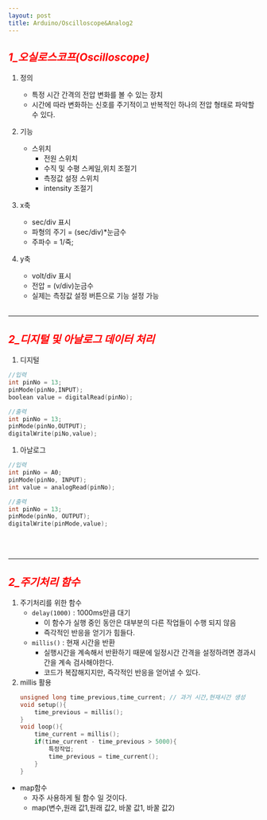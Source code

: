 ```yaml
---
layout: post
title: Arduino/Oscilloscope&Analog2
---
```

## **_<span style="color:red"> 1_오실로스코프(Oscilloscope) </span>_**
1. 정의
    - 특정 시간 간격의 전압 변화를 볼 수 있는 장치
    - 시간에 따라 변화하는 신호를 주기적이고 반복적인 하나의 전압 형태로 파악할 수 있다.

1. 기능
    - 스위치
        - 전원 스위치
        - 수직 및 수평 스케일,위치 조절기
        - 측정값 설정 스위치
        - intensity 조절기

1. x축
    - sec/div 표시
    - 파형의 주기 = (sec/div)*눈금수
    - 주파수 = 1/죽;

1. y축
    - volt/div 표시
    - 전압 = (v/div)눈금수
    - 실제는 측정값 설정 버튼으로 기능 설정 가능<br/><br/>

---
## **_<span style="color:red"> 2_디지털 및 아날로그 데이터 처리 </span>_**
1. 디지털 
```c
//입력
int pinNo = 13;
pinMode(pinNo,INPUT);
boolean value = digitalRead(pinNo);
```
```c
//출력
int pinNo = 13;
pinMode(pinNo,OUTPUT);
digitalWrite(piNo,value);
```

1. 아날로그
```c
//입력
int pinNo = A0;
pinMode(pinNo, INPUT);
int value = analogRead(pinNo);
```
```c
//출력
int pinNo = 13;
pinMode(pinNo, OUTPUT);
digitalWrite(pinMode,value);
```
<br/><br/>

---
## **_<span style="color:red"> 2_주기처리 함수 </span>_**
1. 주기처리를 위한 함수
    - ```delay(1000)``` : 1000ms만큼 대기
        - 이 함수가 실행 중인 동안은 대부분의 다른 작업들이 수행 되지 않음
        - 즉각적인 반응을 얻기가 힘들다.
    - ```millis()``` : 현재 시간을 반환
        - 실행시간을 계속해서 반환하기 때문에 일정시간 간격을 설정하려면 경과시간을 계속 검사해야한다.
        - 코드가 복잡해지지만, 즉각적인 반응을 얻어낼 수 있다.
1. millis 활용
    ```c
    unsigned long time_previous,time_current; // 과거 시간,현재시간 생성
    void setup(){
        time_previous = millis(); 
    }
    void loop(){
        time_current = millis();
        if(time_current - time_previous > 5000){
            특정작업;
            time_previous = time_current();
        }
    }
    ```

- map함수
    - 자주 사용하게 될 함수 일 것이다.
    - map(변수,원래 값1,원래 값2, 바꿀 값1, 바꿀 값2)